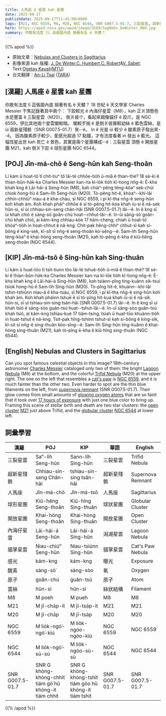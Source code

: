 ```yaml
---
title: 人馬座 ê 星雲 kah 星團
date: 2025-09-17
publishdate: 2025-09-17T11:45:00+0800
tags: [M21, NGC 6559, M8, M20, NGC 6544, SNR G007.5-01.7, 三裂星雲, 超新星殘骸, 人馬座, 球形星團, 貓掌星雲, 酸素, 原子, 雲絲, 內海仔星雲, 開放星團, 感光]
hero: https://apod.nasa.gov/apod/image/2509/SagNebs_DeWinter_960.jpg
summary: 你敢有法度 tī 這張圖內底 揣著有名 ê 天體？
---
```


{{% apod %}}

- 原始文章：[Nebulas and Clusters in Sagittarius](https://apod.nasa.gov/apod/ap250917.html)
- 影像來源 kah 版權: [J. De Winter][J_De_Winter],[C. Humbert][C_Humbert],[C. Robert][C_Robert]&[V. Sabet][V_Sabet]; Text:[Ogetay Kayali][Ogetay_Kayali]([MTU][MTU])
- 台文翻譯：[An-Li Tsai][An-Li Tsai] ([TARA][TARA])


## [漢羅] 人馬座 ê 星雲 kah 星團
你敢有法度 tī 這張圖內底 揣著有名 ê 天體？
18 世紀 ê 天文學家 Charles Messier 干焦記錄著其中兩个：
下跤較光 ê 內海仔星雲（M8），kah 正爿頂懸色水足豐富 ê 三裂星雲（M20）。
倒爿彼个，看起來親像貓仔 ê 跤爪，是 NGC 6559，伊比其他兩个星雲閣較暗。
閣較歹揣 ê 是倒爿彼寡較幼絲 ê 藍色雲絲，是 ùi 超新星殘骸（SNR G007.5-01.7）來--ê。
In ê 光是 ùi 較少 ê 酸素原子發出來--ê。
因為酸素原子較少，愛感光超過 17 點鐘，才有法度看著 ìn 發出 ê 藍光。
這幅恆星出世 kah 死亡 ê 景色，其實是兩个星團構成--ê：三裂星雲 頂懸 ê 開放星團 M21，kah 倒爿下跤 ê 球形星團 NGC 6544。

<!--
## [中文] 人馬座的星雲和星團

你能在這張圖片中發現著名的天體嗎？
18世紀的天文學家 Charles Messier 只記錄了其中兩個：底部明亮的礁湖星雲（M8）和右上角色彩斑斕的三裂星雲（M20）。
左側形似貓爪的是NGC 6559，它比其他兩個星雲暗淡得多。
更難發現的是左側來自超新星遺跡（SNR G007.5-01.7）的細藍色絲狀結構。
它們的光芒來自少量的發光氧原子，這些氧原子非常微弱，以至於需要超過17小時的曝光才能呈現出一種藍色。
構成這幅恆星誕生和死亡景象的是兩個星團：位於三裂星雲正上方的疏散星團M21，以及位於左下方的球狀星團NGC 6544。

## [英文] Nebulas and Clusters in Sagittarius

Can you spot famous celestial objects in this image?
18th-century astronomer Charles Messier cataloged only two of them: the bright Lagoon Nebula (M8) at the bottom, and the colorful Trifid Nebula (M20) at the upper right.
The one on the left that resembles a cat's paw is NGC 6559, and it is much fainter than the other two.
Even harder to spot are the thin blue filaments on the left, from supernova remnant (SNR G007.5-01.7).
Their glow comes from small amounts of glowing oxygen atoms that are so faint that it took over 17 hours of exposure with just one blue color to bring up.
Framing this scene of stellar birth and death are two star clusters: the open cluster M21 just above Trifid, and the globular cluster NGC 6544 at lower left.

-->

## [POJ] Jîn-má-chō ê Seng-hûn kah Seng-thoân
Lí kám ū hoat-tō͘ tī chit-tiuⁿ tô͘ lāi-té chhōe-tio̍h ū-miâ ê thian-thé?
18 sè-kí ê thian-bûn-ha̍k-ka Charles Messier kan-na kì-lo̍k tio̍h kî-tiong nn̄g-ê: 
Ē-kha khah kng ê Lāi-hái-á Seng-hûn (M8), kah chiàⁿ-pêng téng-kôaⁿ sek-chúi chiok hong-hù ê Sam-li̍h Seng-hûn (M20).
Tò-pêng hit-ê, khòaⁿ--khí-lâi chhin-chhiūⁿ niau-á ê kha-cháu, sī NGC 6559, i pí kî-tha nn̄g-ê seng-hûn koh khah àm.
Koh khah pháiⁿ chhōe ê sī tò-pêng hit-kóa khah iù-si ê nâ-sek hûn-si, sī ùi chhiau-sin-seng chân-hâi (SNR G007.5-01.7) lâi--ê.
In ê kng sī ùi khah chió ê sàng-sò͘ goân-chú hoat--chhut-lâi--ê.
In-ūi sàng-sò͘ goân-chú khah chió, ài kám-kng chhiau-kòe 17 tiám-cheng, chiah ū hoat-tō͘ khòaⁿ-tio̍h in hoat-chhut ê nâ-kng.
Chit-pak hêng-chhiⁿ chhut-sì kah sí-bông ê kíng-sek, kî-si̍t sī nn̄g-ê seng-thoân kò͘-sêng--ê: 
Sam-li̍h Seng-hûn téng-kôaⁿ ê khai-hòng seng-thoân (M21), kah tò-pêng ē-kha ê kiû-hêng seng-thoân (NGC 6544).

## [KIP] Jîn-má-tsō ê Sing-hûn kah Sing-thuân
Lí kám ū huat-tōo tī tsit-tiunn tôo lāi-té tshuē-tio̍h ū-miâ ê thian-thé?
18 sè-kí ê thian-bûn-ha̍k-ka Charles Messier kan-na kì-lo̍k tio̍h kî-tiong nn̄g-ê: 
Ē-kha khah kng ê Lāi-hái-á Sing-hûn (M8), kah tsiànn-pîng tíng-kuânn sik-tsuí tsiok hong-hù ê Sam-li̍h Sing-hûn (M20).
Tò-pîng hit-ê, khuànn--khí-lâi tshin-tshiūnn niau-á ê kha-tsáu, sī NGC 6559, i pí kî-tha nn̄g-ê sing-hûn koh khah àm.
Koh khah pháinn tshuē ê sī tò-pîng hit-kuá khah iù-si ê nâ-sik hûn-si, sī uì tshiau-sin-sing tsân-hâi (SNR G007.5-01.7) lâi--ê.
In ê kng sī uì khah tsió ê sàng-sòo guân-tsú huat--tshut-lâi--ê.
In-uī sàng-sòo guân-tsú khah tsió, ài kám-kng tshiau-kuè 17 tiám-tsing, tsiah ū huat-tōo khuànn-tio̍h in huat-tshut ê nâ-kng.
Tsit-pak hîng-tshinn tshut-sì kah sí-bông ê kíng-sik, kî-si̍t sī nn̄g-ê sing-thuân kòo-sîng--ê: 
Sam-li̍h Sing-hûn tíng-kuânn ê khai-hòng sing-thuân (M21), kah tò-pîng ē-kha ê kiû-hîng sing-thuân (NGC 6544).

## [English] Nebulas and Clusters in Sagittarius
Can you spot famous celestial objects in this image?
18th-century astronomer [Charles Messier][Charles_Messier] cataloged only two of them: the bright [Lagoon Nebula][Lagoon_Nebula] (M8) at the bottom, and the colorful [Trifid Nebula][Trifid_Nebula] (M20) at the upper right.
The one on the left that resembles a [cat's paw][cat_s_paw] is [NGC 6559][NGC_6559], and it is much fainter than the other two.
Even harder to spot are the thin blue filaments on the left, from [supernova remnant][supernova_remnant] (SNR G007.5-01.7).
Their glow comes from small amounts of [glowing oxygen atoms][glowing_oxygen_atoms] that are so faint that it took over [17 hours of exposure][17_hours_of_exposure] with just one blue color to bring up.
Framing this scene of stellar birth and death are two star clusters: the [open cluster][open_cluster] [M21][M21] just above Trifid, and the [globular cluster][globular_cluster] [NGC 6544][NGC_6544] at lower left.


## 詞彙學習
|漢羅|POJ|KIP|華語|English|
|-|-|-|-|-|
| 三裂星雲 | Saⁿ-li̍h Seng-hûn | Sann-li̍h Sing-hûn | 三裂星雲 | Trifid Nebula |
| 超新星殘骸 | Chhiau-sin-seng Chân-hâi | tshiau-sin-sing tsân-hâi | 超新星殘骸 | Supernova Remnant |
| 人馬座 | Jîn-má-chō | Jîn-má-tsō | 人馬座 | Sagittarius |
| 球形星團 | Kiû-hêng Seng-thoân | Kiû-hîng Sing-thuân | 球狀星團 | Globular Cluster |
| 開放星團 | Khai-hòng Seng-thoân | Khai-hòng Sing-thuân | 開放星團 | Open Cluster |
| 內海仔星雲 | Lāi-hái-á Seng-hûn | Lāi-hái-á Sing-hûn | 潟湖星雲 | Lagoon Nebula |
| 貓掌星雲 | Niau-chiúⁿ Seng-hûn | Niau-tsiúnn Sing-hûn | 貓掌星雲 | Cat's Paw Nebula |
| 感光 | kám-kng | kám-kng | 曝光 | Exposure |
| 酸素 | sàng-sò͘ | sàng-sòo | 氧 | Oxygen |
| 原子 | goân-chú | guân-tsú | 原子 | Atom |
| 雲絲 | hûn-si | hûn-si | 絲狀結構 | Filament |
| M8 | M poeh | M pueh | M8 | M8 |
| M21 | M jī-cha̍p-it | M jī-tsa̍p-it | M21 | M21 |
| M20 | M jī-cha̍p | M jī-tsa̍p | M20 | M20 |
| NGC 6559 | M lio̍k-ngó͘-ngó͘-kiú | M lio̍k-ngóo-ngóo-kiú | NGC 6559 | NGC 6559 |
| NGC 6544 | M lio̍k-ngó͘-sù-sù | M lio̍k-ngóo-sù-sù | NGC 6544 | NGC 6544 |
| SNR G007.5-01.7 | SNR G khòng-khòng-chhit tiám gō͘ hū khòng-it tiám chhit | SNR G khòng-khòng-tshit tiám gōo hū khòng-it tiám tshit | SNR G007.5-01.7 | SNR G007.5-01.7 |


{{% /apod %}}

[An-Li Tsai]: mailto:thianbun.taigi@gmail.com
[TARA]: https://tara.tw

[Copyright]: https://apod.nasa.gov/apod/fap/lib/about_apod.html#srapply
[License3]: https://creativecommons.org/licenses/by-nc-nd/3.0/
[License2]:https://creativecommons.org/licenses/by-nc-nd/2.0/
[NASA]:https://www.nasa.gov/

[Charles_Messier]:https://science.nasa.gov/people/explore-the-night-sky-hubbleatms-messier-catalog-bio/
[Lagoon_Nebula]:https://apod.nasa.gov/apod/ap250625.html
[Trifid_Nebula]:https://apod.nasa.gov/apod/ap240704.html
[cat_s_paw]:https://people.com/thmb/-ZwPce1JwYWjaTIEYYXePkDAFWo=/4000x0/filters:no_upscale():max_bytes(150000):strip_icc():focal(144x0:146x2)/000829300-1-166c18e3f54846d287baa774ae29b18e.jpg
[NGC_6559]:https://apod.nasa.gov/apod/ap230710.html
[supernova_remnant]:https://science.gsfc.nasa.gov/662/research/snrs.html
[glowing_oxygen_atoms]:https://en.wikipedia.org/wiki/Doubly_ionized_oxygen
[17_hours_of_exposure]:https://app.astrobin.com/i/jliezm
[open_cluster]:https://en.wikipedia.org/wiki/Open_cluster
[M21]:https://en.wikipedia.org/wiki/Messier_21
[globular_cluster]:https://en.wikipedia.org/wiki/Globular_cluster
[NGC_6544]:https://esahubble.org/images/potw2325a/
[that_new_comet]:https://apod.nasa.gov/apod/ap250918.html

[J_De_Winter]:https://www.instagram.com/dwj85
[C_Humbert]:https://www.instagram.com/astro.berto54
[C_Robert]:https://www.instagram.com/charlesrbert
[V_Sabet]:https://app.astrobin.com/u/victorf#gallery
[Ogetay_Kayali]:https://www.ogetay.com/
[MTU]:https://www.mtu.edu/physics/